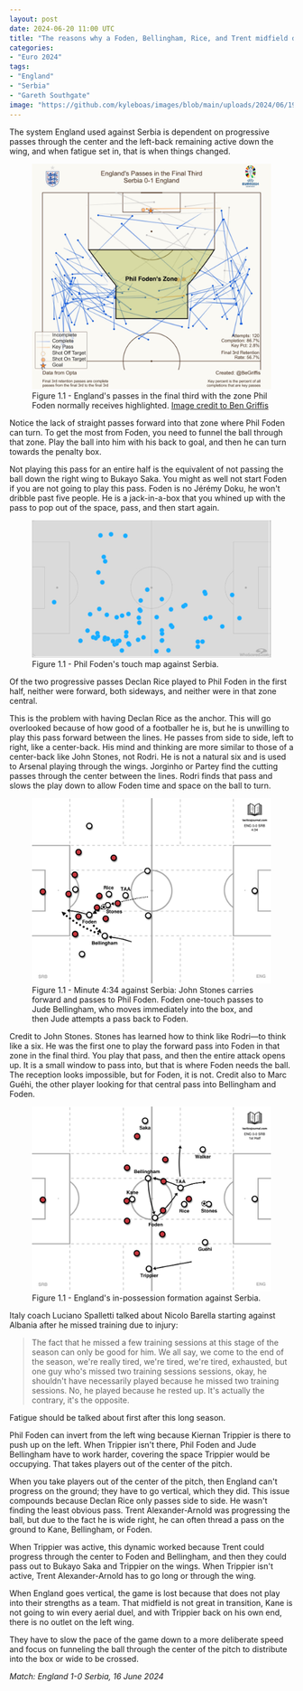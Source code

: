```yaml
---
layout: post
date: 2024-06-20 11:00 UTC
title: "The reasons why a Foden, Bellingham, Rice, and Trent midfield did not work for England against Serbia"
categories:
- "Euro 2024"
tags:
- "England"
- "Serbia"
- "Gareth Southgate"
image: "https://github.com/kyleboas/images/blob/main/uploads/2024/06/19/Image-19Jun2024_16:56:33.png?raw=true"
---
```


The system England used against Serbia is dependent on progressive passes through the center and the left-back remaining active down the wing, and when fatigue set in, that is when things changed.

<!---more--->

<figure>
    <img src="https://github.com/kyleboas/images/blob/main/uploads/2024/06/17/Image-17Jun2024_15:33:09.png?raw=true">
    <figcaption>Figure 1.1 - England's passes in the final third with the zone Phil Foden normally receives highlighted. <a href="https://x.com/begriffis/status/1802473432572891193?s=46&t=EwWKBMyY400eGGXYwoRkiw">Image credit to Ben Griffis</a></figcaption>
</figure>

Notice the lack of straight passes forward into that zone where Phil Foden can turn. To get the most from Foden, you need to funnel the ball through that zone. Play the ball into him with his back to goal, and then he can turn towards the penalty box. 

Not playing this pass for an entire half is the equivalent of not passing the ball down the right wing to Bukayo Saka. You might as well not start Foden if you are not going to play this pass. Foden is no Jérémy Doku, he won't dribble past five people. He is a jack-in-a-box that you whined up with the pass to pop out of the space, pass, and then start again.


<figure>
    <img src="https://github.com/kyleboas/images/blob/main/uploads/2024/06/17/Image-17Jun2024_22:14:32.png?raw=true">
    <figcaption>Figure 1.1 - Phil Foden's touch map against Serbia.</figcaption>
</figure>

Of the two progressive passes Declan Rice played to Phil Foden in the first half, neither were forward, both sideways, and neither were in that zone central. 

This is the problem with having Declan Rice as the anchor. This will go overlooked because of how good of a footballer he is, but he is unwilling to play this pass forward between the lines. He passes from side to side, left to right, like a center-back. His mind and thinking are more similar to those of a center-back like John Stones, not Rodri. He is not a natural six and is used to Arsenal playing through the wings. Jorginho or Partey find the cutting passes through the center between the lines. Rodri finds that pass and slows the play down to allow Foden time and space on the ball to turn. 

<figure>
    <img src="https://github.com/kyleboas/images/blob/main/uploads/2024/06/17/Image-17Jun2024_14:59:30.png?raw=true">
    <figcaption>Figure 1.1 - Minute 4:34 against Serbia: John Stones carries forward and passes to Phil Foden. Foden one-touch passes to Jude Bellingham, who moves immediately into the box, and then Jude attempts a pass back to Foden.</figcaption>
</figure>

Credit to John Stones. Stones has learned how to think like Rodri—to think like a six. He was the first one to play the forward pass into Foden in that zone in the final third. You play that pass, and then the entire attack opens up. It is a small window to pass into, but that is where Foden needs the ball. The reception looks impossible, but for Foden, it is not. Credit also to Marc Guéhi, the other player looking for that central pass into Bellingham and Foden.

<figure>
    <img src="https://github.com/kyleboas/images/blob/main/uploads/2024/06/16/Image-16Jun2024_23:20:08.png?raw=true">
    <figcaption>Figure 1.1 - England's in-possession formation against Serbia.</figcaption>
</figure>

Italy coach Luciano Spalletti talked about Nicolo Barella starting against Albania after he missed training due to injury:

> The fact that he missed a few training sessions at this stage of the season can only be good for him. We all say, we come to the end of the season, we're really tired, we're tired, we're tired, exhausted, but one guy who's missed two training sessions sessions, okay, he shouldn't have necessarily played because he missed two training sessions. No, he played because he rested up. It's actually the contrary, it's the opposite. 

Fatigue should be talked about first after this long season.

Phil Foden can invert from the left wing because Kiernan Trippier is there to push up on the left. When Trippier isn't there, Phil Foden and Jude Bellingham have to work harder, covering the space Trippier would be occupying. That takes players out of the center of the pitch.

When you take players out of the center of the pitch, then England can't progress on the ground; they have to go vertical, which they did. This issue compounds because Declan Rice only passes side to side. He wasn't finding the least obvious pass. Trent Alexander-Arnold was progressing the ball, but due to the fact he is wide right, he can often thread a pass on the ground to Kane, Bellingham, or Foden.

When Trippier was active, this dynamic worked because Trent could progress through the center to Foden and Bellingham, and then they could pass out to Bukayo Saka and Trippier on the wings. When Trippier isn't active, Trent Alexander-Arnold has to go long or through the wing.

When England goes vertical, the game is lost because that does not play into their strengths as a team. That midfield is not great in transition, Kane is not going to win every aerial duel, and with Trippier back on his own end, there is no outlet on the left wing. 

They have to slow the pace of the game down to a more deliberate speed and focus on funneling the ball through the center of the pitch to distribute into the box or wide to be crossed. 

*Match: England 1-0 Serbia, 16 June 2024*